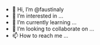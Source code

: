 - 👋 Hi, I’m @faustinaly
- 👀 I’m interested in ...
- 🌱 I’m currently learning ...
- 💞️ I’m looking to collaborate on ...
- 📫 How to reach me ...

<!---
faustinaly/faustinaly is a ✨ special ✨ repository because its `README.md` (this file) appears on your GitHub profile.
You can click the Preview link to take a look at your changes.
--->
